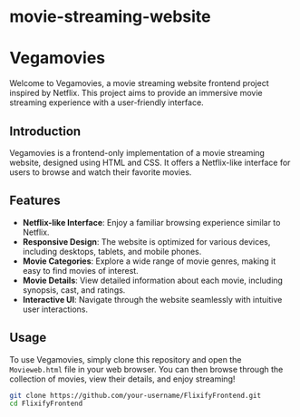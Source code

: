 # movie-streaming-website
# Vegamovies

Welcome to Vegamovies, a movie streaming website frontend project inspired by Netflix. This project aims to provide an immersive movie streaming experience with a user-friendly interface.

## Introduction

Vegamovies is a frontend-only implementation of a movie streaming website, designed using HTML and CSS. It offers a Netflix-like interface for users to browse and watch their favorite movies.

## Features

- **Netflix-like Interface**: Enjoy a familiar browsing experience similar to Netflix.
- **Responsive Design**: The website is optimized for various devices, including desktops, tablets, and mobile phones.
- **Movie Categories**: Explore a wide range of movie genres, making it easy to find movies of interest.
- **Movie Details**: View detailed information about each movie, including synopsis, cast, and ratings.
- **Interactive UI**: Navigate through the website seamlessly with intuitive user interactions.

## Usage

To use Vegamovies, simply clone this repository and open the `Movieweb.html` file in your web browser. You can then browse through the collection of movies, view their details, and enjoy streaming!

```bash
git clone https://github.com/your-username/FlixifyFrontend.git
cd FlixifyFrontend
